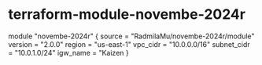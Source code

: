 # terraform-module-novembe-2024r

module "novembe-2024r" {
  source  = "RadmilaMu/novembe-2024r/module"
  version = "2.0.0"
  region = "us-east-1"
  vpc_cidr = "10.0.0.0/16"
  subnet_cidr = "10.0.1.0/24"
  igw_name = "Kaizen
}